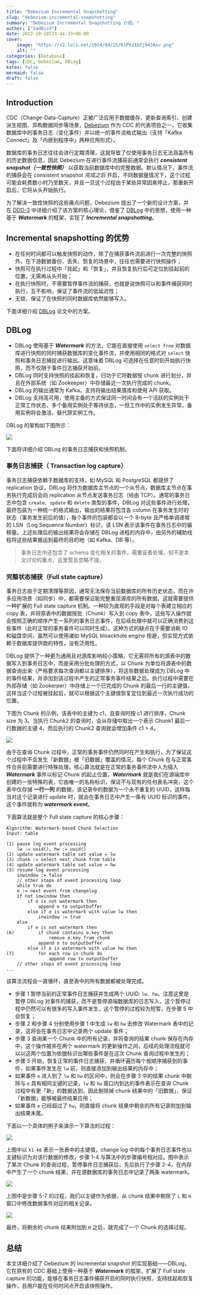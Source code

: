 ```yaml
---
title: "Debezium Incremental Snapshotting"
slug: "debezium-incremental-snapshotting"
summary: "Debezium Incremental Snapshotting 介绍。"
author: ["SadBird"]
date: 2022-10-18T23:44:33+08:00
cover:
    image: "https://s2.loli.net/2024/04/25/KiPXz1DZj943Axv.png"
    alt: ""
categories: [Database]
tags: [CDC, Debezium, DBLog]
katex: false
mermaid: false
draft: false
---
```


## Introduction

CDC（Change-Data-Capture）正被广泛应用于数据缓存、更新查询索引、创建派生视图、异构数据同步等场景，[Debezium](https://debezium.io/) 作为 CDC 的代表项目之一，它收集数据库中的事务日志（变化事件）并以统一的事件流格式输出（支持「Kafka Connect」及「内嵌到程序中」两种应用形式）。

数据库的事务日志往往会进行定期清理，这就导致了仅使用事务日志无法涵盖所有的历史数据信息，因此 Debezium 在进行事件流捕获前通常会执行 ***consistent snapshot（一致性快照）*** 以获取当前数据库中的完整数据。默认情况下，事件流的捕获会在 consistent snapshot *完成之后* 开启，不同数据量情况下，这个过程可能会耗费数小时乃至数天，并且一旦这个过程由于某些异常因素停止，那重新开启后，它将从头开始执行。

为了解决一致性快照的这些痛点问题，Debezium 提出了一个新的设计方案，并在 [DDD-3](https://github.com/debezium/debezium-design-documents/blob/main/DDD-3.md) 中详细介绍了该方案的核心理论，借鉴了 [DBLog](https://arxiv.org/pdf/2010.12597v1.pdf) 中的思想，使用一种基于 ***Watermark*** 的框架，实现了 ***Incremental snapshotting***。

## Incremental snapshotting 的优势

- 在任何时间都可以触发快照的动作，除了在捕获事件流前进行一次完整的快照外，在下游数据备份、丢失、恢复的场景中，往往也需要进行快照操作；
- 快照可在执行过程中「挂起」和「恢复」，并且恢复执行后可定位到挂起前的位置，无需再从头开始；
- 在执行快照时，不需要暂停事件流的捕获，也就是说快照可以和事件捕获同时执行，互不影响，保证了事件流的低延迟性；
- 无锁，保证了在快照的同时数据库依然能够写入。

下面详细介绍 [DBLog](https://arxiv.org/pdf/2010.12597v1.pdf) 论文中的方案。

## DBLog

- DBLog 使用基于 ***Watermark*** 的方法，它能在直接使用 `select from` 对数据库进行快照的同时捕获数据库的变化事件流，并使用相同的格式对 `select` 快照和事务日志捕捉进行输出。这意味着 DBLog 可选择在任意时刻开始执行快照，而不仅限于事件日志捕获开始前。
- DBLog 同时支持快照的挂起和恢复，归功于它将数据按 chunk 进行划分，并且在外部系统（如 Zookeeper）中存储最近一次执行完成的 chunk。
- DBLog 的输出通常为 Kafka，支持将输出结果落库和使用 API 获取。
- DBLog 支持高可用，使用主备的方式保证同一时间会有一个活跃的实例处于正常工作状态，多个备用实例处于等待状态，一但工作中的实例发生异常，备用实例将会激活，替代原实例工作。

DBLog 的架构如下图所示：

![](https://s2.loli.net/2022/10/19/kAZG1nMDue5gWow.png)

下面将详细介绍 DBLog 的事务日志捕获和快照机制。

### 事务日志捕获（ Transaction log capture）

事务日志捕获依赖于数据库的支持，如 MySQL 和 PostgreSQL 都提供了 replication 协议，DBLog 将作为数据库主节点的一个从节点，数据库主节点在事务执行完成后会向 replication 从节点发送事务日志（经由 TCP）。通常的事务日志中包含 `create`、`update` 和 `delete` 类型的事件，DBLog 对这些事件进行处理，最终包装为一种统一的格式输出，输出的结果将包含各 column 在事务发生时的状态（事务发生前后的值），每个事件的包装都会以一个 8-byte 且严格单调递增的 LSN（Log Sequence Number）标识，该 LSN 表示该事件在事务日志中的偏移量。上述处理后的输出结果将会存储在 DBLog 进程的内存中，由另外的辅助线程将这些结果搬运到最终的目的地（如 Kafka、DB 等）。

> 事务日志中还包含了 schema 变化相关的事件，需要妥善处理，但不是本文讨论的重点，这里暂且忽略不提。

### 完整状态捕获（Full state capture）

事务日志由于定期清理等原因，通常无法保存当前数据库的所有历史状态，而在许多应用场景（如同步）中，都需要保证能完整重现源库的所有数据，这就需要提供一种扩展的 Full state capture 机制。一种较为直观的手段是对每个表建立相应的 copy 表，并将原表中的数据按批（Chunk）写入到 copy 表中，这些写入操作就会按照正确的顺序产生一系列的事务日志事件，在后续处理中就可以正确消费到这些事件（此时正常的事务事件可以同时生成）。这种方式的缺点在于需要消耗 IO 和磁盘空间，虽然可以使用诸如 MySQL bloackhole engine 规避，但实现方式依赖于数据库提供商的特性，没有泛用性。

DBLog 提供了一种更为通用且对源库影响较小策略，它无需将所有的源表中的数据写入到事务日志中，而是采用分批处理的方式，以 Chunk 为单位将源表中的数据查询出来（严格要求每次查询都以主键排序），将这些数据处理成为 DBLog 中的事件结果，并添加到该过程中产生的正常事务事件结果之后。执行过程中需要在外部存储（如 Zookerper）中存储上一个已完成的 Chunk 的最后一行的主键值，这样当这个过程被挂起后，就可以根据这个主键值恢复定位到最近一次执行成功的位置。

下图为 Chunk 的示例，该表中的主键为 c1，且查询时按 c1 进行排序，Chunk size 为 3。当执行 Chunk2 的查询时，会从存储中取出一个表示 Chunk1 最后一行数据的主键 4，而后执行的 Chunk2 查询就会增加条件 c1 > 4。

![](https://s2.loli.net/2022/10/19/ZzDnkHV5icr2Q1T.png)

由于在查询 Chunk 过程中，正常的事务事件仍然同时在产生和执行，为了保证这个过程中不会发生「新数据」被「旧数据」覆盖的情况，每个 Chunk 在与正常事件合并前需要进行特殊处理。核心算法就是在正常的事务事件流中人为插入 ***Watermark*** 事件以标记 Chunk 的起止位置，***Watermark*** 就是我们在源端库中创建的一张特殊的表，它由唯一的名称标识，保证不与现有的任何表名冲突，这个表中仅存储 **一行一列** 的数据，该记录中的数据为一个永不重复的 UUID，这样每当对这个记录进行 update 时，就会在事务日志中产生一条有 UUID 标识的事件，这个事件就称为 ***watermark event***。

下面算法就是整个 Full state capture 的核心步骤：

```
Algorithm: Watermark-based Chunk Selection
Input: table

(1) pause log event processing
    lw := uuid(), hw := uuid()
(2) update watermark table set value = lw
(3) chunk := select next chunk from table
(4) update watermark table set value = hw
(5) resume log event processing
    inwindow := false
    // other steps of event processing loop
    while true do
    e := next event from changelog
    if not inwindow then
        if e is not watermark then
            append e to outputbuffer
        else if e is watermark with value lw then
            inwindow := true
    else
        if e is not watermark then
(6)         if chunk contains e.key then
                remove e.key from chunk
            append e to outputbuffer
        else if e is watermark with value hw then
(7)         for each row in chunk do
                append row to outputbuffer
    // other steps of event processing loop
...

```

该算法流程会一直循环，直至表中的所有数据都被处理完成。

- 步骤 1 暂停当前的正常事件日志捕获并生成两个 UUID: `lw`、`hw`。注意这里是暂停 DBLog 对事件的捕获，而不是暂停源端数据库的日志写入，这个暂停过程中仍然可以有很多的写入事件发生，这个暂停的过程较为短暂，在步骤 5 中会恢复；
- 步骤 2 和步骤 4 分别使用步骤 1 中生成 `lw` 和 `hw` 去修改 Watermark 表中的记录，这将会在事务日志中记录两个 update 事件；
- 步骤 3 查询某一个 Chunk 中的所有记录，并将查询的结果 chunk 保存在内存中，这个操作被夹在两个 watermark 的更新操作之间，后续的处理流程就可以以这两个位置为依据标识出哪些事件是在这次 Chunk 查询过程中发生的；
- 步骤 5 开始，恢复正常的事件日志捕获，并循环遍历每个按顺序捕获到的事件，如果事件发生在 `lw` 前，则直接添加到输出结果的内存中；
- 如果事件 `e` 进入到了 `lw` 和 `hw` 的区间中，则会在步骤 3 中的结果 chunk 中剔除与 `e` 具有相同主键的记录，`lw` 和 `hw` 窗口内到达的事件表示在查询 Chunk 过程中有更「新」的数据达到，因此剔除掉 chunk 结果中的「旧数据」，保证「新数据」能够被最终结果应用；
- 如果事件 `e` 已经超过了 `hw`，则直接将 chunk 结果中剩余的所有记录附加到输出结果末尾。

下面以一个具体的例子来演示一下算法的过程：

![](https://s2.loli.net/2022/10/19/c5w2OtkVzAIXuPp.png)

上图中以 `k1-k6` 表示一张表中的主键值，change log 中的每个事务日志事件也以主键标识为对该行数据的修改，步骤 1-4 与算法中的步骤编号相对应。图中表示了某次 Chunk 的查询过程，暂停事件日志捕获后，先后执行了步骤 2-4，在内存中产生了一个 chunk 结果，并在源数据库的事务日志中记录了两条 watermark。

![](https://s2.loli.net/2022/10/19/fJM984OdQZcuFr7.png)

上图中是步骤 5-7 的过程，我们以主键作为依据，从 chunk 结果中剔除了 `L` 和 `H` 窗口中修改数据事件对应的相关记录。

![](https://s2.loli.net/2022/10/19/lUKqB31jvnQrkaL.png)

最终，将剩余的 chunk 结果附加到 `H` 之后，就完成了一个 Chunk 的选择过程。

## 总结

本文详细介绍了 Debezium 的 Incremental snapshot 的实现基础——DBLog，它在原有的 CDC 基础上使用一种基于 ***Watermark*** 的框架，扩展了 Full state capture 的功能，能够在事务日志事件捕获开启的同时执行快照，支持挂起和恢复操作，且用户能在任何时间点开启该快照操作。